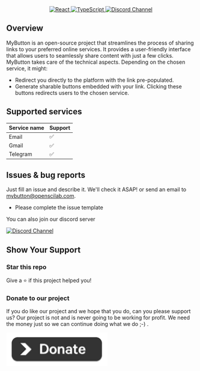 <div align="center">
<a href="https://reactjs.org/">
  <img src="https://img.shields.io/badge/react-black?logo=react&style=for-the-badge" alt="React"/>
</a>
<a href="https://www.typescriptlang.org/">
  <img src="https://img.shields.io/badge/TypeScript-007ACC?logo=typescript&style=for-the-badge" alt="TypeScript"/>
</a>
<a href="https://discord.gg/T2VzhzqU67">
  <img src="https://img.shields.io/discord/1064533716615049236.svg" alt="Discord Channel">
</a>
</div>

## Overview
MyButton is an open-source project that streamlines the process of sharing links to your preferred online services. It provides a user-friendly interface that allows users to seamlessly share content with just a few clicks. MyButton takes care of the technical aspects. Depending on the chosen service, it might:

-   Redirect you directly to the platform with the link pre-populated.
-   Generate sharable buttons embedded with your link. Clicking these buttons redirects users to the chosen service.

## Supported services

| Service name | Support  |
| ------------ | -------- |
| Email        | &#x2705; |
| Gmail        | &#x2705; |
| Telegram     | &#x2705; |

## Issues & bug reports

Just fill an issue and describe it. We'll check it ASAP! or send an email to [mybutton@openscilab.com](mailto:mybutton@openscilab.com 'mybutton@openscilab.com').

-   Please complete the issue template

You can also join our discord server

<a href="https://discord.gg/T2VzhzqU67">
  <img src="https://img.shields.io/discord/1064533716615049236.svg?style=for-the-badge" alt="Discord Channel">
</a>

## Show Your Support

<h3>Star this repo</h3>

Give a ⭐️ if this project helped you!

<h3>Donate to our project</h3>

If you do like our project and we hope that you do, can you please support us? Our project is not and is never going to be working for profit. We need the money just so we can continue doing what we do ;-) .

<a href="https://openscilab.com/#donation" target="_blank"><img src="https://github.com/openscilab/mybutton/raw/main/otherfiles/donation.png" height="90px" width="270px" alt="mybutton Donation"></a>
